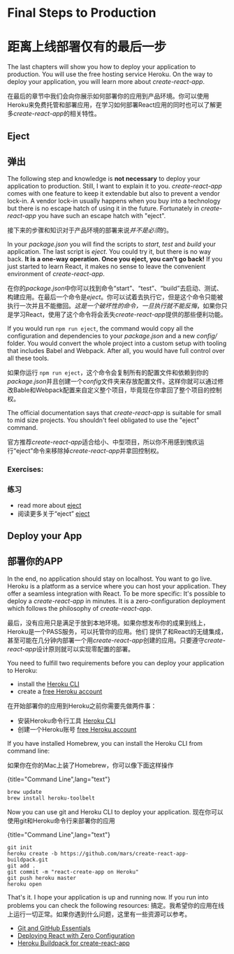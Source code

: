 # Final Steps to Production
# 距离上线部署仅有的最后一步

The last chapters will show you how to deploy your application to production. You will use the free hosting service Heroku. On the way to deploy your application, you will learn more about *create-react-app*.

在最后的章节中我们会向你展示如何部署你的应用到产品环境。你可以使用Heroku来免费托管和部署应用，在学习如何部署React应用的同时也可以了解更多*create-react-app*的相关特性。

## Eject
## 弹出

The following step and knowledge is **not necessary** to deploy your application to production. Still, I want to explain it to you. *create-react-app* comes with one feature to keep it extendable but also to prevent a vendor lock-in. A vendor lock-in usually happens when you buy into a technology but there is no escape hatch of using it in the future. Fortunately in *create-react-app* you have such an escape hatch with "eject".

接下来的步骤和知识对于产品环境的部署来说*并不是必须*的。

In your *package.json* you will find the scripts to *start*, *test* and *build* your application. The last script is *eject*. You could try it, but there is no way back. **It is a one-way operation. Once you eject, you can't go back!** If you just started to learn React, it makes no sense to leave the convenient environment of *create-react-app*.

在你的*package.json*中你可以找到命令“start”、“test”、“build”去启动、测试、构建应用。在最后一个命令是*eject*。你可以试着去执行它，但是这个命令只能被执行一次并且不能撤回。*这是一个破坏性的命令，一旦执行就不能反悔*，如果你只是学习React，使用了这个命令将会丢失*create-react-app*提供的那些便利功能。

If you would run `npm run eject`, the command would copy all the configuration and dependencies to your *package.json* and a new *config/* folder. You would convert the whole project into a custom setup with tooling that includes Babel and Webpack. After all, you would have full control over all these tools.

如果你运行 `npm run eject`，这个命令会复制所有的配置文件和依赖到你的*package.json*并且创建一个*config*文件夹来存放配置文件。这样你就可以通过修改Bable和Webpack配置来自定义整个项目，毕竟现在你拿回了整个项目的控制权。

The official documentation says that *create-react-app* is suitable for small to mid size projects. You shouldn't feel obligated to use the "eject" command.

官方推荐*create-react-app*适合给小、中型项目，所以你不用感到愧疚运行“eject”命令来移除掉*create-react-app*并拿回控制权。

### Exercises:
### 练习

* read more about [eject](https://github.com/facebookincubator/create-react-app#converting-to-a-custom-setup)
* 阅读更多关于“eject” [eject](https://github.com/facebookincubator/create-react-app#converting-to-a-custom-setup)


## Deploy your App
## 部署你的APP

In the end, no application should stay on localhost. You want to go live. Heroku is a platform as a service where you can host your application. They offer a seamless integration with React. To be more specific: It's possible to deploy a *create-react-app* in minutes. It is a zero-configuration deployment which follows the philosophy of *create-react-app*.

最后，没有应用只是满足于放到本地环境。如果你想发布你的成果到线上，Heroku是一个PASS服务，可以托管你的应用。他们
提供了和React的无缝集成，甚至可能在几分钟内部署一个用*create-react-app*创建的应用。只要遵守*create-react-app*设计原则就可以实现零配置的部署。

You need to fulfill two requirements before you can deploy your application to Heroku:

* install the [Heroku CLI](https://devcenter.heroku.com/articles/heroku-command-line)
* create a [free Heroku account](https://www.heroku.com/)

在开始部署你的应用到Heroku之前你需要先做两件事：

* 安装Heroku命令行工具 [Heroku CLI](https://devcenter.heroku.com/articles/heroku-command-line)
* 创建一个Heroku账号 [free Heroku account](https://www.heroku.com/)

If you have installed Homebrew, you can install the Heroku CLI from command line:

如果你在你的Mac上装了Homebrew，你可以像下面这样操作

{title="Command Line",lang="text"}
~~~~~~~~
brew update
brew install heroku-toolbelt
~~~~~~~~

Now you can use git and Heroku CLI to deploy your application.
现在你可以使用git和Heroku命令行来部署你的应用

{title="Command Line",lang="text"}
~~~~~~~~
git init
heroku create -b https://github.com/mars/create-react-app-buildpack.git
git add .
git commit -m "react-create-app on Heroku"
git push heroku master
heroku open
~~~~~~~~

That's it. I hope your application is up and running now. If you run into problems you can check the following resources:
搞定。我希望你的应用在线上运行一切正常。如果你遇到什么问题，这里有一些资源可以参考。

* [Git and GitHub Essentials](https://www.robinwieruch.de/git-essential-commands/)
* [Deploying React with Zero Configuration](https://blog.heroku.com/deploying-react-with-zero-configuration)
* [Heroku Buildpack for create-react-app](https://github.com/mars/create-react-app-buildpack)
